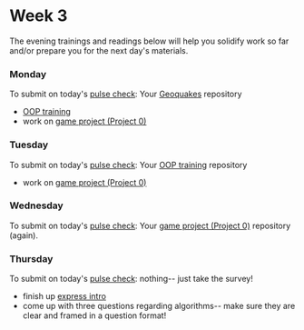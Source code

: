 # Week 3

The evening trainings and readings below will help you solidify work so far and/or prepare you for the next day's materials.

### Monday

To submit on today's [pulse check](https://docs.google.com/forms/d/e/1FAIpQLSe7KpquxAEpvf5gCdfEbt4RIFbmkiTKL8i_-P_9bcvG5zxnQQ/viewform): Your [Geoquakes](https://github.com/SF-WDI-LABS/geoquakes) repository

* [OOP training](https://github.com/SF-WDI-LABS/oop-game-training)
* work on [game project (Project 0)](https://github.com/sf-wdi-39/project-0)


### Tuesday
To submit on today's [pulse check](https://docs.google.com/forms/d/e/1FAIpQLSe7KpquxAEpvf5gCdfEbt4RIFbmkiTKL8i_-P_9bcvG5zxnQQ/viewform):
Your [OOP training](https://github.com/SF-WDI-LABS/oop-game-training) repository

* work on [game project (Project 0)](https://github.com/sf-wdi-39/project-0)


### Wednesday
To submit on today's [pulse check](https://docs.google.com/forms/d/e/1FAIpQLSe7KpquxAEpvf5gCdfEbt4RIFbmkiTKL8i_-P_9bcvG5zxnQQ/viewform):
Your [game project (Project 0)](https://github.com/sf-wdi-39/project-0) repository (again).

### Thursday
To submit on today's [pulse check](https://docs.google.com/forms/d/e/1FAIpQLSe7KpquxAEpvf5gCdfEbt4RIFbmkiTKL8i_-P_9bcvG5zxnQQ/viewform): nothing-- just take the survey!

* finish up [express intro](https://github.com/SF-WDI-LABS/express-intro)
* come up with three questions regarding algorithms-- make sure they are clear and framed in a question format!

<!--
### Friday/Weekend
To submit on today's [pulse check](https://docs.google.com/forms/d/e/1FAIpQLSe7KpquxAEpvf5gCdfEbt4RIFbmkiTKL8i_-P_9bcvG5zxnQQ/viewform):

-->
